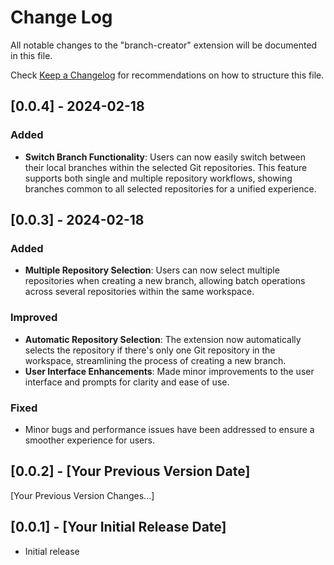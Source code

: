 # Change Log

All notable changes to the "branch-creator" extension will be documented in this file.

Check [Keep a Changelog](http://keepachangelog.com/) for recommendations on how to structure this file.

## [0.0.4] - 2024-02-18

### Added
- **Switch Branch Functionality**: Users can now easily switch between their local branches within the selected Git repositories. This feature supports both single and multiple repository workflows, showing branches common to all selected repositories for a unified experience.

## [0.0.3] - 2024-02-18

### Added
- **Multiple Repository Selection**: Users can now select multiple repositories when creating a new branch, allowing batch operations across several repositories within the same workspace.

### Improved
- **Automatic Repository Selection**: The extension now automatically selects the repository if there's only one Git repository in the workspace, streamlining the process of creating a new branch.
- **User Interface Enhancements**: Made minor improvements to the user interface and prompts for clarity and ease of use.

### Fixed
- Minor bugs and performance issues have been addressed to ensure a smoother experience for users.

## [0.0.2] - [Your Previous Version Date]

[Your Previous Version Changes...]

## [0.0.1] - [Your Initial Release Date]

- Initial release
